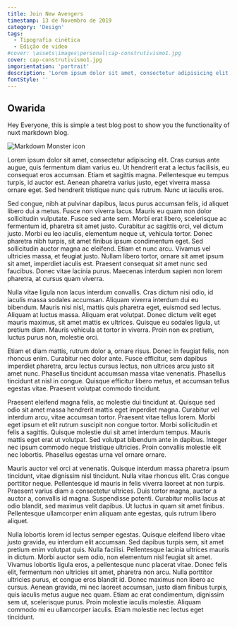 ```yaml
---
title: Join New Avengers
timestamp: 13 de Novembro de 2019
category: 'Design'
tags:
  - Tipografia cinética
  - Edição de video
#cover: \assets\images\personal\cap-construtivismo1.jpg
cover: cap-construtivismo1.jpg
imgorientation: 'portrait'
description: 'Lorem ipsum dolor sit amet, consectetur adipisicing elit, sed do eiusmod tempor incididunt ut labore et dolore magna aliqua. Ut enim ad minim veniam, quis nostrud exercitation ullamco laboris nisi ut aliquip ex ea commodo consequat. Duis aute irure dolor in reprehenderit in voluptate velit esse cillum dolore eu fugiat nulla pariatur. Excepteur sint occaecat cupidatat non proident, sunt in culpa qui officia deserunt mollit anim id est laborum.'
fontStyle: ''
---
```


## Owarida

Hey Everyone, this is simple a test blog post to show you
the functionality of nuxt markdown blog.

<img src="https://i.imgur.com/86Be8nA.png"
     alt="Markdown Monster icon"
     class="img-fluid duotone-cyberpunk-a" />

Lorem ipsum dolor sit amet, consectetur adipiscing elit. Cras cursus ante augue, quis fermentum diam varius eu. Ut hendrerit erat a lectus facilisis, eu consequat eros accumsan. Etiam et sagittis magna. Pellentesque eu tempus turpis, id auctor est. Aenean pharetra varius justo, eget viverra massa ornare eget. Sed hendrerit tristique nunc quis rutrum. Nunc ut iaculis eros.

Sed congue, nibh at pulvinar dapibus, lacus purus accumsan felis, id aliquet libero dui a metus. Fusce non viverra lacus. Mauris eu quam non dolor sollicitudin vulputate. Fusce sed ante sem. Morbi erat libero, scelerisque ac fermentum id, pharetra sit amet justo. Curabitur ac sagittis orci, vel dictum justo. Morbi eu leo iaculis, elementum neque ut, vehicula tortor. Donec pharetra nibh turpis, sit amet finibus ipsum condimentum eget. Sed sollicitudin auctor magna ac eleifend. Etiam et nunc arcu. Vivamus vel ultricies massa, et feugiat justo. Nullam libero tortor, ornare sit amet ipsum sit amet, imperdiet iaculis est. Praesent consequat sit amet nunc sed faucibus. Donec vitae lacinia purus. Maecenas interdum sapien non lorem pharetra, at cursus quam viverra.

Nulla vitae ligula non lacus interdum convallis. Cras dictum nisi odio, id iaculis massa sodales accumsan. Aliquam viverra interdum dui eu bibendum. Mauris nisi nisl, mattis quis pharetra eget, euismod sed lectus. Aliquam at luctus massa. Aliquam erat volutpat. Donec dictum velit eget mauris maximus, sit amet mattis ex ultrices. Quisque eu sodales ligula, ut pretium diam. Mauris vehicula at tortor in viverra. Proin non ex pretium, luctus purus non, molestie orci.

Etiam et diam mattis, rutrum dolor a, ornare risus. Donec in feugiat felis, non rhoncus enim. Curabitur nec dolor ante. Fusce efficitur, sem dapibus imperdiet pharetra, arcu lectus cursus lectus, non ultrices arcu justo sit amet nunc. Phasellus tincidunt accumsan massa vitae venenatis. Phasellus tincidunt at nisl in congue. Quisque efficitur libero metus, et accumsan tellus egestas vitae. Praesent volutpat commodo tincidunt.

Praesent eleifend magna felis, ac molestie dui tincidunt at. Quisque sed odio sit amet massa hendrerit mattis eget imperdiet magna. Curabitur vel interdum arcu, vitae accumsan tortor. Praesent vitae tellus lorem. Morbi eget ipsum et elit rutrum suscipit non congue tortor. Morbi sollicitudin et felis a sagittis. Quisque molestie dui sit amet interdum tempus. Mauris mattis eget erat ut volutpat. Sed volutpat bibendum ante in dapibus. Integer nec ipsum commodo neque tristique ultricies. Proin convallis molestie elit nec lobortis. Phasellus egestas urna vel ornare ornare.

Mauris auctor vel orci at venenatis. Quisque interdum massa pharetra ipsum tincidunt, vitae dignissim nisl tincidunt. Nulla vitae rhoncus elit. Cras congue porttitor neque. Pellentesque id mauris in felis viverra laoreet at non turpis. Praesent varius diam a consectetur ultrices. Duis tortor magna, auctor a auctor a, convallis id magna. Suspendisse potenti. Curabitur mollis lacus at odio blandit, sed maximus velit dapibus. Ut luctus in quam sit amet finibus. Pellentesque ullamcorper enim aliquam ante egestas, quis rutrum libero aliquet.

Nulla lobortis lorem id lectus semper egestas. Quisque eleifend libero vitae justo gravida, eu interdum elit accumsan. Sed dapibus turpis sem, sit amet pretium enim volutpat quis. Nulla facilisi. Pellentesque lacinia ultrices mauris in dictum. Morbi auctor sem odio, non elementum nisl feugiat sit amet. Vivamus lobortis ligula eros, a pellentesque nunc placerat vitae. Donec felis elit, fermentum non ultricies sit amet, pharetra non arcu. Nulla porttitor ultricies purus, et congue eros blandit id. Donec maximus non libero ac cursus. Aenean gravida, mi nec laoreet accumsan, justo diam finibus turpis, quis iaculis metus augue nec quam. Etiam ac erat condimentum, dignissim sem ut, scelerisque purus. Proin molestie iaculis molestie. Aliquam commodo mi eu ullamcorper iaculis. Etiam molestie nec lectus eget tincidunt.
